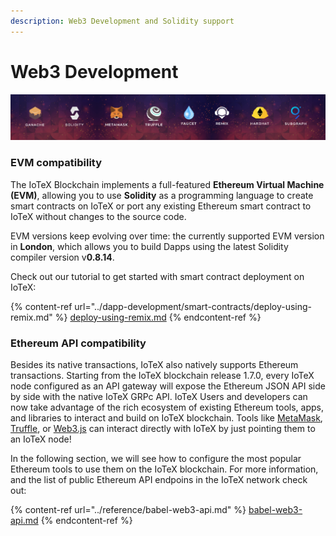 ```yaml
---
description: Web3 Development and Solidity support
---
```


# Web3 Development

![](<../.gitbook/assets/image (48) (1).png>)

### EVM compatibility

The IoTeX Blockchain implements a full-featured **Ethereum Virtual Machine (EVM)**, allowing you to use **Solidity** as a programming language to create smart contracts on IoTeX or port any existing Ethereum smart contract to IoTeX without changes to the source code.

EVM versions keep evolving over time: the currently supported EVM version in **London**, which allows you to build Dapps using the latest Solidity compiler version v**0.8.14**.&#x20;



Check out our tutorial to get started with smart contract deployment on IoTeX:

{% content-ref url="../dapp-development/smart-contracts/deploy-using-remix.md" %}
[deploy-using-remix.md](../dapp-development/smart-contracts/deploy-using-remix.md)
{% endcontent-ref %}

### Ethereum API compatibility

Besides its native transactions, IoTeX also natively supports Ethereum transactions. Starting from the IoTeX blockchain release 1.7.0, every IoTeX node configured as an API gateway will expose the Ethereum JSON API side by side with the native IoTeX GRPc API. IoTeX Users and developers can now take advantage of the rich ecosystem of existing Ethereum tools, apps, and libraries to interact and build on IoTeX blockchain. Tools like [MetaMask](../get-started/iotex-wallets/metamask.md), [Truffle](truffle.md), or [Web3.js](https://web3js.readthedocs.io/en/v1.7.1/) can interact directly with IoTeX by just pointing them to an IoTeX node!

In the following section, we will see how to configure the most popular Ethereum tools to use them on the IoTeX blockchain. For more information, and the list of public Ethereum API endpoins in the IoTeX network check out:

{% content-ref url="../reference/babel-web3-api.md" %}
[babel-web3-api.md](../reference/babel-web3-api.md)
{% endcontent-ref %}
